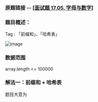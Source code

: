 ### 原题链接 -- [[面试题 17.05.  字母与数字](https://leetcode.cn/problems/find-longest-subarray-lcci/)]

### 题目概述：
Tag : 「前缀和」、「哈希表」

![image](https://user-images.githubusercontent.com/99656524/225863893-29c9a1e5-4f51-4352-9ff3-d856e1d01086.png)

### 数据范围
array.length <= 100000

### 解法一：前缀和 + 哈希表
题目大意为
